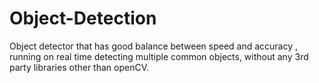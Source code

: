 # Object-Detection
Object detector that has good balance between speed and accuracy , running on real time detecting multiple common objects, without any 3rd party libraries other than openCV.
